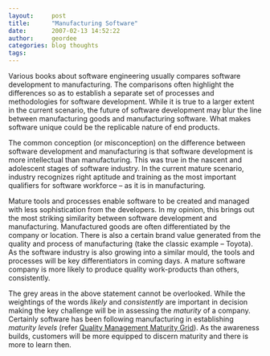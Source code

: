 ```yaml
---
layout:     post
title:      "Manufacturing Software"
date:       2007-02-13 14:52:22
author:     geordee
categories: blog thoughts
tags:       
---
```


Various books about software engineering usually compares software development to manufacturing. The comparisons often highlight the differences so as to establish a separate set of processes and methodologies for software development. While it is true to a larger extent in the current scenario, the future of software development may blur the line between manufacturing goods and manufacturing software. What makes software unique could be the replicable nature of end products.

The common conception (or misconception) on the difference between software development and manufacturing is that software development is more intellectual than manufacturing. This was true in the nascent and adolescent stages of software industry. In the current mature scenario, industry recognizes right aptitude and training as the most important qualifiers for software workforce – as it is in manufacturing.

Mature tools and processes enable software to be created and managed with less sophistication from the developers. In my opinion, this brings out the most striking similarity between software development and manufacturing. Manufactured goods are often differentiated by the company or location. There is also a certain brand value generated from the quality and process of manufacturing (take the classic example – Toyota). As the software industry is also growing into a similar mould, the tools and processes will be key differentiators in coming days. A mature software company is more likely to produce quality work-products than others, consistently.

The grey areas in the above statement cannot be overlooked. While the weightings of the words _likely_ and _consistently_ are important in decision making the key challenge will be in assessing the _maturity_ of a company. Certainly software has been following manufacturing in establishing _maturity levels_ (refer [Quality Management Maturity Grid](http://en.wikipedia.org/wiki/Quality_Management_Maturity_Grid "Quality Management Maturity Grid")). As the awareness builds, customers will be more equipped to discern maturity and there is more to learn then.
